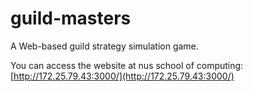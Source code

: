 # guild-masters
A Web-based guild strategy simulation game.

You can access the website at nus school of computing: [http://172.25.79.43:3000/](http://172.25.79.43:3000/)

